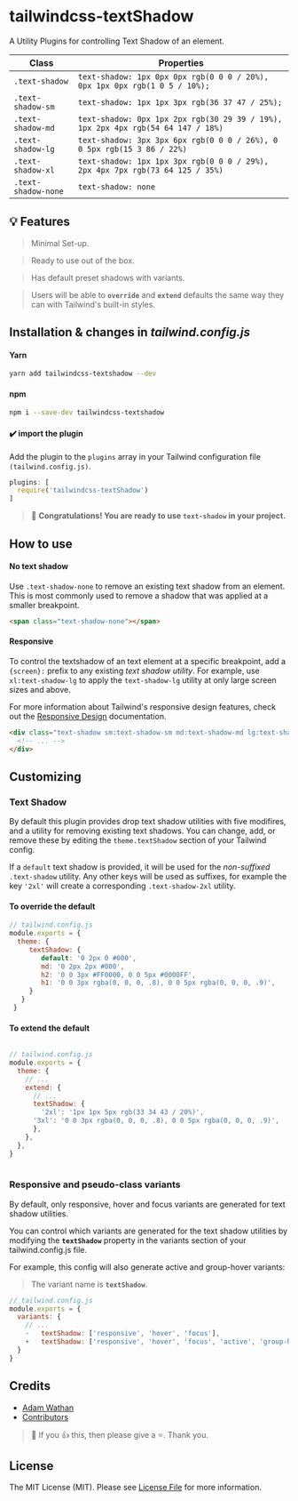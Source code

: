 # tailwindcss-textShadow
A Utility Plugins for controlling Text Shadow of an element.



|  Class   |   Properties  |
|----------|-------------|
| `.text-shadow`   | `text-shadow: 1px 0px 0px rgb(0 0 0 / 20%), 0px 1px 0px rgb(1 0 5 / 10%);` |
| `.text-shadow-sm` | `text-shadow: 1px 1px 3px rgb(36 37 47 / 25%);`|
| `.text-shadow-md` | `text-shadow: 0px 1px 2px rgb(30 29 39 / 19%), 1px 2px 4px rgb(54 64 147 / 18%)`|
| `.text-shadow-lg` | `text-shadow: 3px 3px 6px rgb(0 0 0 / 26%), 0 0 5px rgb(15 3 86 / 22%)`|
| `.text-shadow-xl` | `text-shadow: 1px 1px 3px rgb(0 0 0 / 29%), 2px 4px 7px rgb(73 64 125 / 35%)`|
| `.text-shadow-none` | `text-shadow: none`|



## :bulb: Features
> Minimal Set-up.

> Ready to use out of the box.

> Has default preset shadows with variants.

> Users will be able to **`override`** and **`extend`** defaults the same way they can with Tailwind's built-in styles.


## Installation & changes in _tailwind.config.js_

#### Yarn

```sh
yarn add tailwindcss-textshadow --dev
```

#### npm

```sh
npm i --save-dev tailwindcss-textshadow
```

#### :heavy_check_mark: import the plugin

Add the plugin to the `plugins` array in your Tailwind configuration file `(tailwind.config.js)`.

```javascript
plugins: [
  require('tailwindcss-textShadow')
]
```
> :beer: **Congratulations! You are ready to use `text-shadow` in your project.**



## How to use

#### No text shadow

Use `.text-shadow-none` to remove an existing text shadow from an element. This is most commonly used to remove a shadow that was applied at a smaller breakpoint.

```html
<span class="text-shadow-none"></span>
```

#### Responsive

To control the textshadow of an text element at a specific breakpoint, add a `{screen}:` prefix to any existing _text shadow utility_. For example, use `xl:text-shadow-lg` to apply the `text-shadow-lg` utility at only large screen sizes and above.

For more information about Tailwind's responsive design features, check out the [Responsive Design](https://tailwindcss.com/docs/responsive-design) documentation.

```html
<div class="text-shadow sm:text-shadow-sm md:text-shadow-md lg:text-shadow-lg xl:text-shadow-xl ...">
  <!-- ... -->
</div>
```


## Customizing

### Text Shadow

By default this plugin provides drop text shadow utilities with five modifires, and a utility for removing existing text shadows. You can change, add, or remove these by editing the `theme.textShadow` section of your Tailwind config.

If a `default` text shadow is provided, it will be used for the *non-suffixed* `.text-shadow` utility. Any other keys will be used as suffixes, for example the key `'2xl'` will create a corresponding `.text-shadow-2xl` utility.

#### To override the default 


```javascript
// tailwind.config.js
module.exports = {
  theme: {
     textShadow: {
        default: '0 2px 0 #000',
        md: '0 2px 2px #000',
        h2: '0 0 3px #FF0000, 0 0 5px #0000FF',
        h1: '0 0 3px rgba(0, 0, 0, .8), 0 0 5px rgba(0, 0, 0, .9)',
     }
   }
 }

```

#### To extend the default

```javascript

// tailwind.config.js
module.exports = {
  theme: {
    // ...
    extend: {
      // ...
      textShadow: {
        '2xl': '1px 1px 5px rgb(33 34 43 / 20%)',
      '3xl': '0 0 3px rgba(0, 0, 0, .8), 0 0 5px rgba(0, 0, 0, .9)',
      },
    },
  },
}
  
```

### Responsive and pseudo-class variants

By default, only responsive, hover and focus variants are generated for text shadow utilities.

You can control which variants are generated for the text shadow utilities by modifying the **`textShadow`** property in the variants section of your tailwind.config.js file.

For example, this config will also generate active and group-hover variants:

> The variant name is **`textShadow`**.

```javascript
// tailwind.config.js
module.exports = {
  variants: {
    // ... 
    -   textShadow: ['responsive', 'hover', 'focus'],
    +   textShadow: ['responsive', 'hover', 'focus', 'active', 'group-hover'],
  }
}
```


## Credits

- [Adam Wathan](https://github.com/adamwathan)
- [Contributors](https://github.com/iunteq/tailwindcss-textShadow/graphs/contributors)

> :green_heart: If you :+1: this, then please give a :star:. Thank you.

## License

The MIT License (MIT). Please see [License File](LICENSE) for more information.

